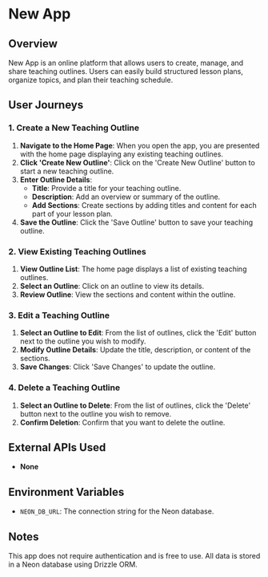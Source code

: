 # New App

## Overview

New App is an online platform that allows users to create, manage, and share teaching outlines. Users can easily build structured lesson plans, organize topics, and plan their teaching schedule.

## User Journeys

### 1. Create a New Teaching Outline

1. **Navigate to the Home Page**: When you open the app, you are presented with the home page displaying any existing teaching outlines.
2. **Click 'Create New Outline'**: Click on the 'Create New Outline' button to start a new teaching outline.
3. **Enter Outline Details**:
   - **Title**: Provide a title for your teaching outline.
   - **Description**: Add an overview or summary of the outline.
   - **Add Sections**: Create sections by adding titles and content for each part of your lesson plan.
4. **Save the Outline**: Click the 'Save Outline' button to save your teaching outline.

### 2. View Existing Teaching Outlines

1. **View Outline List**: The home page displays a list of existing teaching outlines.
2. **Select an Outline**: Click on an outline to view its details.
3. **Review Outline**: View the sections and content within the outline.

### 3. Edit a Teaching Outline

1. **Select an Outline to Edit**: From the list of outlines, click the 'Edit' button next to the outline you wish to modify.
2. **Modify Outline Details**: Update the title, description, or content of the sections.
3. **Save Changes**: Click 'Save Changes' to update the outline.

### 4. Delete a Teaching Outline

1. **Select an Outline to Delete**: From the list of outlines, click the 'Delete' button next to the outline you wish to remove.
2. **Confirm Deletion**: Confirm that you want to delete the outline.

## External APIs Used

- **None**

## Environment Variables

- `NEON_DB_URL`: The connection string for the Neon database.

## Notes

This app does not require authentication and is free to use. All data is stored in a Neon database using Drizzle ORM.

